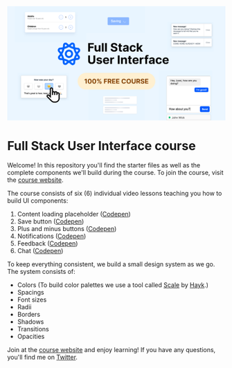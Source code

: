 ![](cover-image.png)

# Full Stack User Interface course

Welcome! In this repository you'll find the starter files as well as the complete components we'll build during the course. To join the course, visit the [course website](https://fullstackui.com).

The course consists of six (6) individual video lessons teaching you how to build UI components:

1. Content loading placeholder ([Codepen](https://codepen.io/jussivirtanen/pen/jOqWGpo))
2. Save button ([Codepen](https://codepen.io/jussivirtanen/pen/pojegbj))
3. Plus and minus buttons ([Codepen](https://codepen.io/jussivirtanen/pen/GRZoMLX))
4. Notifications ([Codepen](https://codepen.io/jussivirtanen/pen/VwavVRJ))
5. Feedback ([Codepen](https://codepen.io/jussivirtanen/pen/jOqWwxM))
6. Chat ([Codepen](https://codepen.io/jussivirtanen/pen/OJNMONG))

To keep everything consistent, we build a small design system as we go. The system consists of:

- Colors (To build color palettes we use a tool called [Scale](https://hihayk.github.io/scale/) by [Hayk](https://github.com/hihayk/).)
- Spacings
- Font sizes
- Radii
- Borders
- Shadows
- Transitions
- Opacities

Join at the [course website](https://fullstackui.com) and enjoy learning! If you have any questions, you'll find me on [Twitter](https://twitter.com/jussivirtanen).
